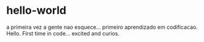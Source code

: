 # hello-world
a primeira vez a gente nao esquece... primeiro aprendizado em codificacao.
Hello. First time in code... excited and curios.

